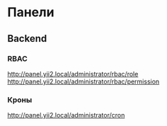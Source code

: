 # Панели

## Backend

### RBAC

http://panel.yii2.local/administrator/rbac/role  
http://panel.yii2.local/administrator/rbac/permission  

### Кроны

http://panel.yii2.local/administrator/cron 
